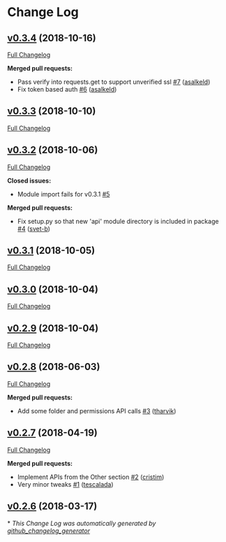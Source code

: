 # Change Log

## [v0.3.4](https://github.com/m0nhawk/grafana_api/tree/v0.3.4) (2018-10-16)
[Full Changelog](https://github.com/m0nhawk/grafana_api/compare/v0.3.3...v0.3.4)

**Merged pull requests:**

- Pass verify into requests.get to support unverified ssl [\#7](https://github.com/m0nhawk/grafana_api/pull/7) ([asalkeld](https://github.com/asalkeld))
- Fix token based auth [\#6](https://github.com/m0nhawk/grafana_api/pull/6) ([asalkeld](https://github.com/asalkeld))

## [v0.3.3](https://github.com/m0nhawk/grafana_api/tree/v0.3.3) (2018-10-10)
[Full Changelog](https://github.com/m0nhawk/grafana_api/compare/v0.3.2...v0.3.3)

## [v0.3.2](https://github.com/m0nhawk/grafana_api/tree/v0.3.2) (2018-10-06)
[Full Changelog](https://github.com/m0nhawk/grafana_api/compare/v0.3.1...v0.3.2)

**Closed issues:**

- Module import fails for v0.3.1 [\#5](https://github.com/m0nhawk/grafana_api/issues/5)

**Merged pull requests:**

- Fix setup.py so that new 'api' module directory is included in package [\#4](https://github.com/m0nhawk/grafana_api/pull/4) ([svet-b](https://github.com/svet-b))

## [v0.3.1](https://github.com/m0nhawk/grafana_api/tree/v0.3.1) (2018-10-05)
[Full Changelog](https://github.com/m0nhawk/grafana_api/compare/v0.3.0...v0.3.1)

## [v0.3.0](https://github.com/m0nhawk/grafana_api/tree/v0.3.0) (2018-10-04)
[Full Changelog](https://github.com/m0nhawk/grafana_api/compare/v0.2.9...v0.3.0)

## [v0.2.9](https://github.com/m0nhawk/grafana_api/tree/v0.2.9) (2018-10-04)
[Full Changelog](https://github.com/m0nhawk/grafana_api/compare/v0.2.8...v0.2.9)

## [v0.2.8](https://github.com/m0nhawk/grafana_api/tree/v0.2.8) (2018-06-03)
[Full Changelog](https://github.com/m0nhawk/grafana_api/compare/v0.2.7...v0.2.8)

**Merged pull requests:**

- Add some folder and permissions  API calls [\#3](https://github.com/m0nhawk/grafana_api/pull/3) ([tharvik](https://github.com/tharvik))

## [v0.2.7](https://github.com/m0nhawk/grafana_api/tree/v0.2.7) (2018-04-19)
[Full Changelog](https://github.com/m0nhawk/grafana_api/compare/v0.2.6...v0.2.7)

**Merged pull requests:**

- Implement APIs from the Other section [\#2](https://github.com/m0nhawk/grafana_api/pull/2) ([cristim](https://github.com/cristim))
- Very minor tweaks [\#1](https://github.com/m0nhawk/grafana_api/pull/1) ([tescalada](https://github.com/tescalada))

## [v0.2.6](https://github.com/m0nhawk/grafana_api/tree/v0.2.6) (2018-03-17)


\* *This Change Log was automatically generated by [github_changelog_generator](https://github.com/skywinder/Github-Changelog-Generator)*